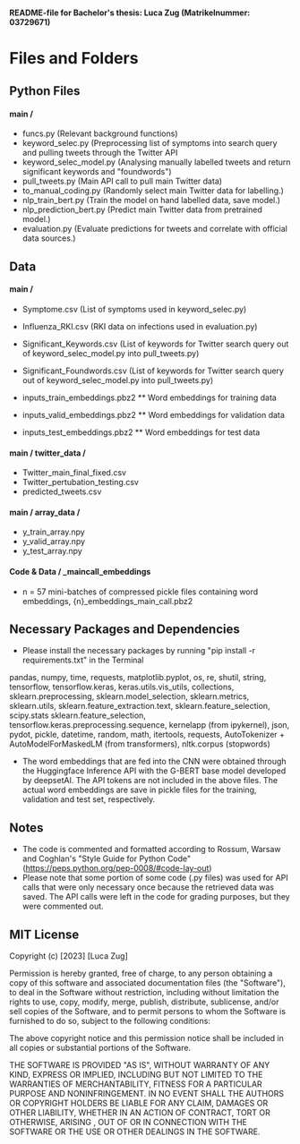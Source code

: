 #### README-file for Bachelor's thesis: Luca Zug (Matrikelnummer: 03729671)

# Files and Folders

## Python Files

#### main /
  - funcs.py (Relevant background functions)
  - keyword_selec.py (Preprocessing list of symptoms into search query and pulling tweets through the Twitter API
  - keyword_selec_model.py (Analysing manually labelled tweets and return significant keywords and "foundwords")
  - pull_tweets.py (Main API call to pull main Twitter data)
  - to_manual_coding.py (Randomly select main Twitter data for labelling.)
  - nlp_train_bert.py (Train the model on hand labelled data, save model.)
  - nlp_prediction_bert.py (Predict main Twitter data from pretrained model.)
  - evaluation.py (Evaluate predictions for tweets and correlate with official data sources.)

## Data

#### main /
  - Symptome.csv (List of symptoms used in keyword_selec.py)
  - Influenza_RKI.csv (RKI data on infections used in evaluation.py)
  - Significant_Keywords.csv (List of keywords for Twitter search query out of keyword_selec_model.py into pull_tweets.py)
  - Significant_Foundwords.csv (List of keywords for Twitter search query out of keyword_selec_model.py into pull_tweets.py)

  - inputs_train_embeddings.pbz2    ** Word embeddings for training data
  - inputs_valid_embeddings.pbz2    ** Word embeddings for validation data
  - inputs_test_embeddings.pbz2     ** Word embeddings for test data

#### main / twitter_data /
- Twitter_main_final_fixed.csv
- Twitter_pertubation_testing.csv
- predicted_tweets.csv

#### main / array_data /
- y_train_array.npy
- y_valid_array.npy
- y_test_array.npy

#### Code & Data / _maincall_embeddings
- n = 57 mini-batches of compressed pickle files containing word embeddings, {n}_embeddings_main_call.pbz2

## Necessary Packages and Dependencies

* Please install the necessary packages by running
  "pip install -r requirements.txt" in the Terminal

pandas, numpy, time, requests, matplotlib.pyplot, os, re, shutil, string,
tensorflow, tensorflow.keras, keras.utils.vis_utils, collections,
sklearn.preprocessing, sklearn.model_selection, sklearn.metrics, sklearn.utils,
sklearn.feature_extraction.text, sklearn.feature_selection, scipy.stats
sklearn.feature_selection, tensorflow.keras.preprocessing.sequence,
kernelapp (from ipykernel), json, pydot, pickle, datetime, random, math, itertools,
requests, AutoTokenizer + AutoModelForMaskedLM (from transformers), nltk.corpus
(stopwords)

* The word embeddings that are fed into the CNN were obtained through the
  Huggingface Inference API with the G-BERT base model developed by deepsetAI.
  The API tokens are not included in the above files. The actual word embeddings
  are save in pickle files for the training, validation and test set, respectively.

## Notes

- The code is commented and formatted according to Rossum, Warsaw and Coghlan's "Style Guide for Python Code" (https://peps.python.org/pep-0008/#code-lay-out)
- Please note that some portion of some code (.py files) was used for API calls
  that were only necessary once because the retrieved data was saved. The API
  calls were left in the code for grading purposes, but they were commented out.

## MIT License

Copyright (c) [2023] [Luca Zug]

Permission is hereby granted, free of charge, to any person obtaining a copy
of this software and associated documentation files (the "Software"), to deal
in the Software without restriction, including without limitation the rights
to use, copy, modify, merge, publish, distribute, sublicense, and/or sell
copies of the Software, and to permit persons to whom the Software is
furnished to do so, subject to the following conditions:

The above copyright notice and this permission notice shall be included in all
copies or substantial portions of the Software.

THE SOFTWARE IS PROVIDED "AS IS", WITHOUT WARRANTY OF ANY KIND, EXPRESS OR
IMPLIED, INCLUDING BUT NOT LIMITED TO THE WARRANTIES OF MERCHANTABILITY,
FITNESS FOR A PARTICULAR PURPOSE AND NONINFRINGEMENT. IN NO EVENT SHALL THE
AUTHORS OR COPYRIGHT HOLDERS BE LIABLE FOR ANY CLAIM, DAMAGES OR OTHER
LIABILITY, WHETHER IN AN ACTION OF CONTRACT, TORT OR OTHERWISE, ARISING ,
OUT OF OR IN CONNECTION WITH THE SOFTWARE OR THE USE OR OTHER DEALINGS IN THE
SOFTWARE.